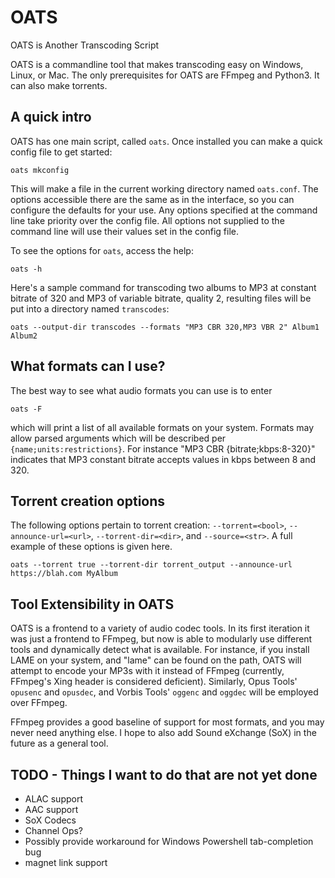 # OATS
OATS is Another Transcoding Script

OATS is a commandline tool that makes transcoding easy on Windows, Linux, or Mac.
The only prerequisites for OATS are FFmpeg and Python3. It can also make
torrents.

## A quick intro

OATS has one main script, called `oats`. Once installed you can make a quick
config file to get started:

  `oats mkconfig`

This will make a file in the current working directory named `oats.conf`. The
options accessible there are the same as in the interface, so you can configure
the defaults for your use. Any options specified at the command line take
priority over the config file. All options not supplied to the command line
will use their values set in the config file.

To see the options for `oats`, access the help:

  `oats -h`

Here's a sample command for transcoding two albums to MP3 at constant bitrate of 320
and MP3 of variable bitrate, quality 2, resulting files will be put into a directory
named `transcodes`:

  `oats --output-dir transcodes --formats "MP3 CBR 320,MP3 VBR 2" Album1 Album2`

## What formats can I use?

The best way to see what audio formats you can use is to enter

  `oats -F`

which will print a list of all available formats on your system. Formats may
allow parsed arguments which will be described per
`{name;units:restrictions}`. For instance "MP3 CBR {bitrate;kbps:8-320}"
indicates that MP3 constant bitrate accepts values in kbps between 8 and 320.

## Torrent creation options

The following options pertain to torrent creation: `--torrent=<bool>`,
`--announce-url=<url>`, `--torrent-dir=<dir>`, and `--source=<str>`. A full
example of these options is given here.

  `oats --torrent true --torrent-dir torrent_output --announce-url https://blah.com MyAlbum`

## Tool Extensibility in OATS

OATS is a frontend to a variety of audio codec tools. In its first iteration it
was just a frontend to FFmpeg, but now is able to modularly use different tools
and dynamically detect what is available. For instance, if you install LAME on
your system, and "lame" can be found on the path, OATS will attempt to
encode your MP3s with it instead of FFmpeg (currently, FFmpeg's Xing header is
considered deficient). Similarly, Opus Tools' `opusenc` and `opusdec`, and
Vorbis Tools' `oggenc` and `oggdec` will be employed over FFmpeg.

FFmpeg provides a good baseline of support for most formats, and you may never
need anything else. I hope to also add Sound eXchange (SoX) in the future as
a general tool.

## TODO - Things I want to do that are not yet done

 * ALAC support
 * AAC support
 * SoX Codecs
 * Channel Ops?
 * Possibly provide workaround for Windows Powershell tab-completion bug
 * magnet link support
